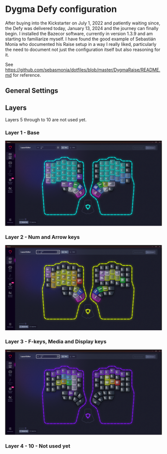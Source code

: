 # Dygma Defy configuration

After buying into the Kickstarter on July 1, 2022 and patiently waiting since, the Defy was delivered today, January 13, 2024 and the journey can finally begin. I installed the Bazecor software, currently in version 1.3.9 and am starting to familiarize myself. I have found the good example of Sebastián Monía who documented his Raise setup in a way I really liked, particularly the need to document not just the configuration itself but also reasoning for it.

See https://github.com/sebasmonia/dotfiles/blob/master/DygmaRaise/README.md for reference.

## General Settings

## Layers

Layers 5 through to 10 are not used yet.

### Layer 1 - Base
![Layer 1](Layer01-default.png)

### Layer 2 - Num and Arrow keys
![Layer 2](Layer02-default.png)

### Layer 3 - F-keys, Media and Display keys
![Layer 3](Layer03-default.png)

### Layer 4 - 10 - Not used yet
